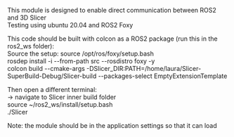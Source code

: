 This module is designed to enable direct communication between ROS2 and 3D Slicer\
Testing using ubuntu 20.04 and ROS2 Foxy

This code should be built with colcon as a ROS2 package (run this in the ros2_ws folder): \
Source the setup: source /opt/ros/foxy/setup.bash \
rosdep install -i --from-path src --rosdistro foxy -y \
colcon build --cmake-args -DSlicer_DIR:PATH=/home/laura/Slicer-SuperBuild-Debug/Slicer-build --packages-select EmptyExtensionTemplate 

Then open a different terminal: \
-> navigate to Slicer inner build folder \
source ~/ros2_ws/install/setup.bash \
./Slicer

Note: the module should be in the application settings so that it can load
